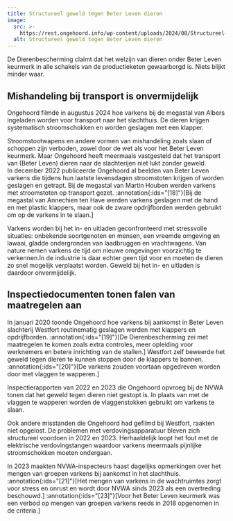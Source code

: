 ```yaml
---
title: Structureel geweld tegen Beter Leven dieren
image:
  src: >-
    https://rest.ongehoord.info/wp-content/uploads/2024/08/Structureel-geweld-tegen-Beter-Leven-dieren.png
  alt: Structureel geweld tegen Beter Leven dieren
---
```

De Dierenbescherming claimt dat het welzijn van dieren onder Beter Leven keurmerk in alle schakels van de productieketen gewaarborgd is. Niets blijkt minder waar.

## Mishandeling bij transport is onvermijdelijk

Ongehoord filmde in augustus 2024 hoe varkens bij de megastal van Albers ingeladen worden voor transport naar het slachthuis. De dieren krijgen systematisch stroomschokken en worden geslagen met een klapper.

Stroomstootwapens en andere vormen van mishandeling zoals slaan of schoppen zijn verboden, zowel door de wet als voor het Beter Leven keurmerk. Maar Ongehoord heeft meermaals vastgesteld dat het transport van (Beter Leven) dieren naar de slachterijen niet lukt zonder geweld.  
In december 2022 publiceerde Ongehoord al beelden van Beter Leven varkens die tijdens hun laatste levensdagen stroomstoten krijgen of worden geslagen en getrapt. Bij de megastal van Martin Houben werden varkens met stroomstoten op transport gezet. :annotation{:ids="[18]"}[Bij de megastal van Annechien ten Have werden varkens geslagen met de hand en met plastic klappers, maar ook de zware opdrijfborden werden gebruikt om op de varkens in te slaan.]

Varkens worden bij het in- en uitladen geconfronteerd met stressvolle situaties: onbekende soortgenoten en mensen, een vreemde omgeving en lawaai, gladde ondergronden van laadbruggen en vrachtwagens. Van nature nemen varkens de tijd om nieuwe omgevingen voorzichtig te verkennen.In de industrie is daar echter geen tijd voor en moeten de dieren zo snel mogelijk verplaatst worden. Geweld bij het in- en uitladen is daardoor onvermijdelijk.

## Inspectiedocumenten tonen falen van maatregelen aan

In januari 2020 toonde Ongehoord hoe varkens bij aankomst in Beter Leven slachterij Westfort routinematig geslagen werden met klappers en opdrijfborden. :annotation{:ids="[19]"}[De Dierenbescherming zei met maatregelen te komen zoals extra controles, meer opleiding voor werknemers en betere inrichting van de stallen.] Westfort zelf beweerde het geweld tegen dieren te kunnen stoppen door de klappers te bannen. :annotation{:ids="[20]"}[De varkens zouden voortaan opgedreven worden door met vlaggen te wapperen.]

Inspectierapporten van 2022 en 2023 die Ongehoord opvroeg bij de NVWA tonen dat het geweld tegen dieren niet gestopt is. In plaats van met de vlaggen te wapperen worden de vlaggenstokken gebruikt om varkens te slaan.

Ook andere misstanden die Ongehoord had gefilmd bij Westfort, raakten niet opgelost. De problemen met verdovingsapparatuur bleven zich structureel voordoen in 2022 en 2023. Herhaaldelijk loopt het fout met de elektrische verdovingstangen waardoor varkens meermaals pijnlijke stroomschokken moeten ondergaan.

In 2023 maakten NVWA-inspecteurs haast dagelijks opmerkingen over het mengen van groepen varkens bij aankomst in het slachthuis. :annotation{:ids="[21]"}[Het mengen van varkens in de wachtruimtes zorgt voor stress en onrust en wordt door NVWA sinds 2023 als een overtreding beschouwd.] :annotation{:ids="[23]"}[Voor het Beter Leven keurmerk was een verbod op mengen van groepen varkens reeds in 2018 opgenomen in de criteria.]